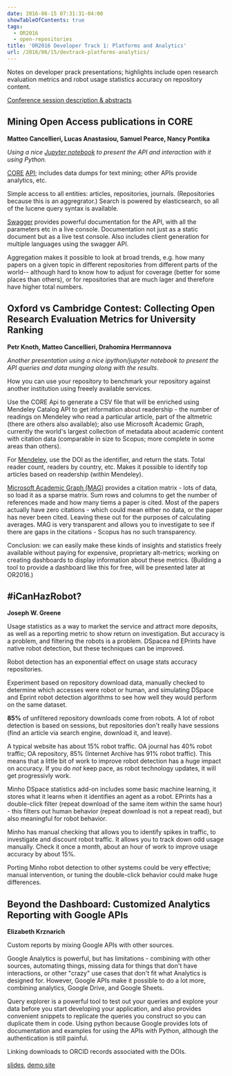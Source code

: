 ```yaml
---
date: 2016-06-15 07:31:31-04:00
showTableOfContents: true
tags:
  - OR2016
  - open-repositories
title: 'OR2016 Developer Track 1: Platforms and Analytics'
url: /2016/06/15/devtrack-platforms-analytics/
---
```



Notes on developer prack presentations; highlights include open research evaluation metrics and robot usage statistics accuracy on repository content.

[Conference session description & abstracts](https://www.conftool.com/or2016/index.php?page=browseSessions&form_session=113)



## Mining Open Access publications in CORE

**Matteo Cancellieri, Lucas Anastasiou, Samuel Pearce, Nancy Pontika**

*Using a nice [Jupyter notebook](https://ipython.org/notebook.html) to present the API and interaction with it using Python.*

[CORE](https://core.ac.uk/) [API](https://core.ac.uk/services#api);  includes data dumps for text mining; other APIs provide analytics, etc.

Simple access to all entities: articles, repositories, journals.  (Repositories because this is an aggregrator.)
Search is powered by elasticsearch, so all of the lucene query syntax is available.

[Swagger](http://swagger.io/) provides powerful documentation for the API, with all the parameters etc in a live console.  Documentation not just as a static document but as a live test console.   Also includes client generation for multiple languages using the swagger API.

Aggregation makes it possible to look at broad trends, e.g. how many papers on a given topic in different repositories from different parts of the world-- although hard to know how to adjust for coverage (better for some places than others), or for repositories that are much lager and therefore have higher total numbers.

## Oxford vs Cambridge Contest: Collecting Open Research Evaluation Metrics for University Ranking

**Petr Knoth, Matteo Cancellieri, Drahomira Herrmannova**

*Another presentation using a nice ipython/jupyter notebook to present the API queries and data munging along with the results.*

How you can use your repository to benchmark your repository against another institution using freeely available services.

Use the CORE Api to generate a CSV file that will be enriched using Mendeley Catalog API to get information about readership - the number of readings on Mendeley who read a particular article, part of the altmetric (there are others also available); also use Microsoft Academic Graph, currently the world's largest collection of metadata about academic content with citation data (comparable in size to Scopus; more complete in some areas than others).

For [Mendeley](https://www.mendeley.com/), use the DOI as the identifier, and return the stats.  Total reader count, readers by country, etc.  Makes it possible to identify top articles based on readership (within Mendeley).

[Microsoft Academic Graph (MAG)](http://research.microsoft.com/en-us/projects/mag/) provides a citation matrix - lots of data, so load it as a sparse matrix.  Sum rows and columns to get the number of references made and how many tiems a paper is cited.  Most of the papers actually have zero citations - which could mean either no data, or the paper has never been cited.  Leaving these out for the purposes of calculating averages.  MAG is very transparent and allows you to investigate to see if there are gaps in the citations - Scopus has no such transparency.

Conclusion: we can easily make these kinds of insights and statistics freely available without paying for expensive, proprietary alt-metrics; working on creating dashboards to display information about these metrics.   (Building a tool to provide a dashboard like this for free, will be presented later at OR2016.)

## #iCanHazRobot?

**Joseph W. Greene**

Usage statistics as a way to market the service and attract more deposits, as well as a reporting metric to show return on investigation.  But accuracy is a problem, and filtering the robots is a problem.  DSpacea nd EPrints have native robot detection, but these techniques can be improved.

Robot detection has an exponential effect on usage stats accuracy repositories.

Experiment based on repository download data, manually checked to determine which accesses were robot or human, and simulating DSpace and Eprint robot detection algorithms to see how well they would perform on the same dataset.

**85%** of unfiltered repository downloads come from robots.  A lot of robot detection is based on sessions, but repositories don't really have sessions (find an article via search engine, download it, and leave).

A typical website has about 15% robot traffic.  OA journal has 40% robot traffic; OA repository, 85% (Internet Archive has 91% robot traffic).  This means that a little bit of work to improve robot detection has a huge impact on accuracy.  If you do *not* keep pace, as robot technology updates, it will get progressivly work.

Minho DSpace statistics add-on includes some basic machine learning, it stores what it learns when it identifies an agent as a robot.   EPrints has a double-click filter (repeat download of the same item within the same hour) - this filters out human behavior (repeat download is not a repeat read), but also meaningful for robot behavior.

Minho has manual checking that allows you to identify spikes in traffic, to investigate and discount robot traffic.  It allows you to track down odd usage manually.  Check it once a month, about an hour of work to improve usage accuracy by about 15%.

Porting Minho robot detection to other systems could be very effective; manual intervention, or tuning the double-click behavior could make huge differences.

## Beyond the Dashboard: Customized Analytics Reporting with Google APIs

**Elizabeth Krznarich**

Custom reports by mixing Google APIs with other sources.

Google Analytics is powerful, but has limitations - combining with other sources, automating things, missing data for things that don't have interactions, or other "crazy" use cases that don't fit what Analytics is designed for.  However, Google APIs  make it possible to do a lot more, combining analytics, Google Drive, and Google Sheets.

Query explorer is a powerful tool to test out your queries and explore your data before you start developing your application, and also provides convenient snippets to replicate the queries you construct so you can duplicate them in code.  Using python because Google provides lots of documentation and examples for using the APIs with Python, although the authentication is still painful.

Linking downloads to ORCID records associated with the DOIs.

[slides](http://github.com/lizkrznarich/OR2016), [demo site](http://orcid.github.io/or2016-ga)
